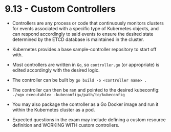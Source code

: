 # 9.13 - Custom Controllers

- Controllers are any process or code that continuously monitors clusters for events associated with a specific type of Kubernetes objects, and can respond accordingly to said events to ensure the desired state determined by the ETCD database is maintained in the cluster.
- Kubernetes provides a base sample-controller repository to start off with.
- Most controllers are written in `Go`, so `controller.go` (or appropriate) is edited accordingly with the desired logic.
- The controller can be built by `go build -o <controller name> .`
- The controller can then be ran and pointed to the desired kubeconfig: `./<go executable> -kubeconfig=/path/to/kubeconfig`

- You may also package the controller as a Go Docker image and run it within the Kubernetes cluster as a pod.
- Expected questions in the exam may include defining a custom resource definition and WORKING WITH custom controllers.
